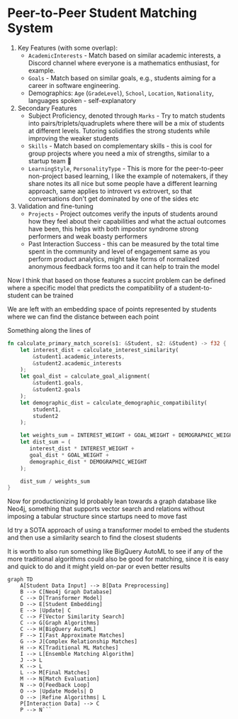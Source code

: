 # Peer-to-Peer Student Matching System

1. Key Features (with some overlap):
   - `AcademicInterests` - Match based on similar academic interests, a Discord
     channel where everyone is a mathematics enthusiast, for example.
   - `Goals` - Match based on similar goals, e.g., students aiming for a career
     in software engineering.
   - Demographics: `Age` (`GradeLevel`), `School`, `Location`, `Nationality`,
     languages spoken - self-explanatory
2. Secondary Features
   - Subject Proficiency, denoted through `Marks` - Try to match students into
     pairs/triplets/quadruplets where there will be a mix of students at
     different levels. Tutoring solidifies the strong students while improving
     the weaker students
   - `Skills` - Match based on complementary skills - this is cool for group
     projects where you need a mix of strengths, similar to a startup team 🚀
   - `LearningStyle`, `PersonalityType` - This is more for the peer-to-peer
     non-project based learning, I like the example of notemakers, if they share
     notes its all nice but some people have a different learning approach,
     same applies to introvert vs extrovert, so that conversations don't get
     dominated by one of the sides etc
3. Validation and fine-tuning
   - `Projects` - Project outcomes verify the inputs of students around how
     they feel about their capabilities and what the actual outcomes have been,
     this helps with both impostor syndrome strong performers and weak boasty
     performers
   - Past Interaction Success - this can be measured by the total time spent in
     the community and level of engagement same as you perform product analytics,
     might take forms of normalized anonymous feedback forms too and it can help
     to train the model

Now I think that based on those features a succint problem can be defined where
a specific model that predicts the compatibility of a student-to-student can be
trained

We are left with an embedding space of points represented by students where we
can find the distance between each point

Something along the lines of

```rust
fn calculate_primary_match_score(s1: &Student, s2: &Student) -> f32 {
    let interest_dist = calculate_interest_similarity(
        &student1.academic_interests,
        &student2.academic_interests
    );
    let goal_dist = calculate_goal_alignment(
        &student1.goals,
        &student2.goals
    );
    let demographic_dist = calculate_demographic_compatibility(
        student1,
        student2
    );

    let weights_sum = INTEREST_WEIGHT + GOAL_WEIGHT + DEMOGRAPHIC_WEIGHT;
    let dist_sum = (
       interest_dist * INTEREST_WEIGHT +
       goal_dist * GOAL_WEIGHT +
       demographic_dist * DEMOGRAPHIC_WEIGHT
    );

    dist_sum / weights_sum
}
```

Now for productionizing Id probably lean towards a graph database like Neo4j,
something that supports vector search and relations without imposing a tabular
structure since startups need to move fast

Id try a SOTA approach of using a transformer model to embed the students and
then use a similarity search to find the closest students

It is worth to also run something like BigQuery AutoML to see if any of the
more traditional algorithms could also be good for matching, since it is easy
and quick to do and it might yield on-par or even better results

````mermaid
graph TD
    A[Student Data Input] --> B[Data Preprocessing]
    B --> C[Neo4j Graph Database]
    C --> D[Transformer Model]
    D --> E[Student Embedding]
    E --> |Update| C
    C --> F[Vector Similarity Search]
    C --> G[Graph Algorithms]
    C --> H[BigQuery AutoML]
    F --> I[Fast Approximate Matches]
    G --> J[Complex Relationship Matches]
    H --> K[Traditional ML Matches]
    I --> L[Ensemble Matching Algorithm]
    J --> L
    K --> L
    L --> M[Final Matches]
    M --> N[Match Evaluation]
    N --> O[Feedback Loop]
    O --> |Update Models| D
    O --> |Refine Algorithms| L
    P[Interaction Data] --> C
    P --> N```
````
